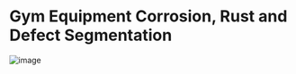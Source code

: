 # Gym Equipment Corrosion, Rust and Defect Segmentation

![image](https://github.com/MainakRepositor/Gym-Equipment-Damage/assets/64016811/7bfcf77b-60cf-44ad-b23d-3e8ead9a979c)

